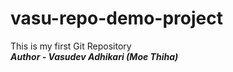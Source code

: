 # vasu-repo-demo-project
This is my first Git Repository
<br>
<b><i>Author - Vasudev Adhikari (Moe Thiha)</b></i>
